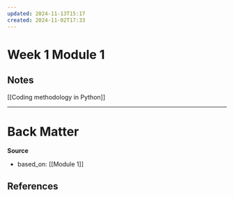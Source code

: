 ```yaml
---
updated: 2024-11-13T15:17
created: 2024-11-02T17:33
---
```

# Week 1 Module 1
## Notes
[[Coding methodology in Python]]

---
# Back Matter

**Source**
- based_on: [[Module 1]]

**References**
- 